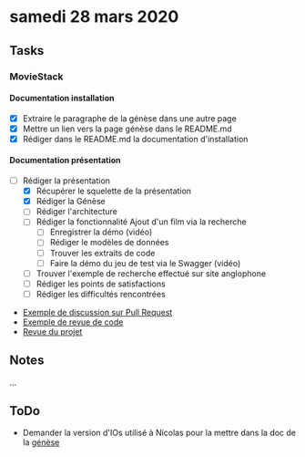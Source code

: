 # samedi 28 mars 2020

## Tasks

### MovieStack

#### Documentation installation

- [x] Extraire le paragraphe de la génèse dans une autre page
- [x] Mettre un lien vers la page génèse dans le README.md
- [x] Rédiger dans le README.md la documentation d'installation

#### Documentation présentation

- [ ] Rédiger la présentation
  - [x] Récupérer le squelette de la présentation
  - [x] Rédiger la Génèse
  - [ ] Rédiger l'architecture
  - [ ] Rédiger la fonctionnalité Ajout d'un film via la recherche
    - [ ] Enregistrer la démo (vidéo)
    - [ ] Rédiger le modèles de données
    - [ ] Trouver les extraits de code
    - [ ] Faire la démo du jeu de test via le Swagger (vidéo)
  - [ ] Trouver l'exemple de recherche effectué sur site anglophone
  - [ ] Rédiger les points de satisfactions
  - [ ] Rédiger les difficultés rencontrées

- [Exemple de discussion sur Pull Request](https://github.com/SylvainSimplonGit/red-thread/pull/85)
- [Exemple de revue de code](https://github.com/SylvainSimplonGit/red-thread/pull/101/files/cf0c4b825d4e51373cf838f04976981260ea9dea)
- [Revue du projet](https://github.com/SylvainSimplonGit/red-thread/projects/1)

## Notes

...

## ToDo

- Demander la version d'IOs utilisé à Nicolas pour la mettre dans la doc de la [génèse](../../../../All/red-thread/documentation/genesis.md)
